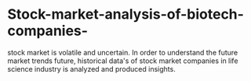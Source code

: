 # Stock-market-analysis-of-biotech-companies-
stock market is volatile and uncertain. In order to understand the future market trends future, historical data's of stock market companies in life science industry is analyzed and produced insights.
